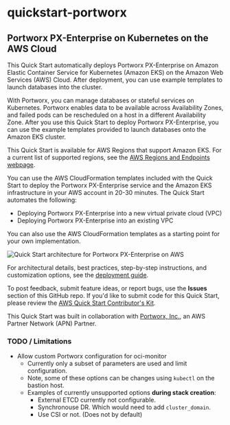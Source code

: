 # quickstart-portworx
## Portworx PX-Enterprise on Kubernetes on the AWS Cloud

This Quick Start automatically deploys Portworx PX-Enterprise on Amazon Elastic Container Service for Kubernetes (Amazon EKS) on the Amazon Web Services (AWS) Cloud. After deployment, you can use example templates to launch databases into the cluster.

With Portworx, you can manage databases or stateful services on Kubernetes. Portworx enables data to be available across Availability Zones, and failed pods can be rescheduled on a host in a different Availability Zone. After you use this Quick Start to deploy Portworx PX-Enterprise, you can use the example templates provided to launch databases onto the Amazon EKS cluster.

This Quick Start is available for AWS Regions that support Amazon EKS. For a current list of supported regions, see the [AWS Regions and Endpoints webpage](https://docs.aws.amazon.com/general/latest/gr/rande.html).

You can use the AWS CloudFormation templates included with the Quick Start to deploy the Portworx PX-Enterprise service and the Amazon EKS infrastructure in your AWS account in 20-30 minutes. The Quick Start automates the following:

- Deploying Portworx PX-Enterprise into a new virtual private cloud (VPC)
- Deploying Portworx PX-Enterprise into an existing VPC

You can also use the AWS CloudFormation templates as a starting point for your own implementation.

![Quick Start architecture for Portworx PX-Enterprise on AWS](https://d0.awsstatic.com/partner-network/QuickStart/datasheets/portworx-px-enterprise-on-kubernetes-on-aws.png)

For architectural details, best practices, step-by-step instructions, and customization options, see the [deployment guide](https://fwd.aws/P6kjY).

To post feedback, submit feature ideas, or report bugs, use the **Issues** section of this GitHub repo. If you'd like to submit code for this Quick Start, please review the [AWS Quick Start Contributor's Kit](https://aws-quickstart.github.io/).

This Quick Start was built in collaboration with [Portworx, Inc.](https://portworx.com), an AWS Partner Network (APN) Partner.


### TODO / Limitations

- Allow custom Portworx configuration for oci-monitor
	- Currently only a subset of parameters are used and limit configuration. 
	- Note, some of these options can be changes using `kubectl` on the bastion host.
	- Examples of currently unsupported options **during stack creation**:
		- External ETCD currently not configurable.
		- Synchronouse DR. Which would need to add `cluster_domain`.
		- Use CSI or not. (Does not by default)
